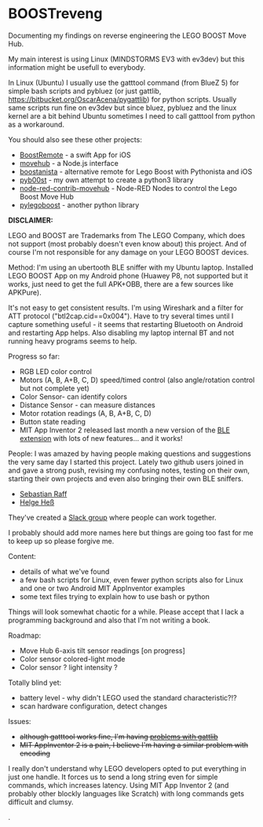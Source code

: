 # BOOSTreveng

Documenting my findings on reverse engineering the LEGO BOOST Move Hub.

My main interest is using Linux (MINDSTORMS EV3 with ev3dev) but this information might be usefull to everybody.

In Linux (Ubuntu) I usually use the gatttool command (from BlueZ 5) for simple bash scripts and pybluez (or just gattlib, https://bitbucket.org/OscarAcena/pygattlib) for python scripts. Usually same scripts run fine on ev3dev but since bluez, pybluez
and the linux kernel are a bit behind Ubuntu sometimes I need to call gatttool from python as a workaround.

You should also see these other projects:
- [BoostRemote](https://github.com/bricklife/BoostRemote) - a swift App for iOS
- [movehub](https://github.com/hobbyquaker/node-movehub) - a Node.js interface
- [boostanista](https://github.com/mithrendal/boostanista) - alternative remote for Lego Boost with Pythonista and iOS
- [pyb00st](https://github.com/JorgePe/pyb00st) - my own attempt to create a python3 library
- [node-red-contrib-movehub](https://flows.nodered.org/node/node-red-contrib-movehub) - Node-RED Nodes to control the Lego Boost Move Hub
- [pylegoboost](https://github.com/undera/pylegoboost) - another python library

**DISCLAIMER:**

LEGO and BOOST are Trademarks from The LEGO Company, which does not support (most probably doesn't even know about) this project.
And of course I'm not responsible for any damage on your LEGO BOOST devices.

Method:
I'm using an ubertooth BLE sniffer with my Ubuntu laptop. Installed LEGO BOOST App on my Android phone (Huawey P8, not supported but it works, just need to get the full APK+OBB, there are a few sources like APKPure).

It's not easy to get consistent results. I'm using Wireshark and a filter for ATT protocol ("btl2cap.cid==0x004"). Have to try several times until I capture something useful - it seems that restarting Bluetooth on Android and restarting App helps. Also disabling my laptop internal BT and not running heavy programs seems to help.

Progress so far:
- RGB LED color control
- Motors (A, B, A+B, C, D) speed/timed control (also angle/rotation control but not complete yet)
- Color Sensor- can identify colors
- Distance Sensor - can measure distances
- Motor rotation readings (A, B, A+B, C, D)
- Button state reading
- MIT App Inventor 2 released last month a new version of the [BLE extension](http://iot.appinventor.mit.edu/assets/resources/edu.mit.appinventor.ble.aix) with lots of new features... and it works!

People:
I was amazed by having people making questions and suggestions the very same day I started this project.
Lately two github users joined in and gave a strong push, revising my confusing notes, testing on their own,
starting their own projects and even also bringing their own BLE sniffers.
- [Sebastian Raff](https://github.com/hobbyquaker)
- [Helge Heß](https://github.com/helje5)

They've created a [Slack group](https://join.slack.com/t/legoboost/shared_invite/MjMxNzYxMTIwNzM3LTE1MDM4MjU4NTEtNGQwNWQwNDk5NQ) where people can work together.

I probably should add more names here but things are going too fast for me to keep up so please forgive me.

Content:
- details of what we've found
- a few bash scripts for Linux, even fewer python scripts also for Linux and one or two Android MIT AppInventor examples
- some text files trying to explain how to use bash or python

Things will look somewhat chaotic for a while. Please accept that I lack a programming background and also that I'm not writing a book.

Roadmap:
- Move Hub 6-axis tilt sensor readings [on progress]
- Color sensor colored-light mode
- Color sensor ? light intensity ?

Totally blind yet:
- battery level - why didn't LEGO used the standard characteristic?!?
- scan hardware configuration, detect changes

Issues:
- ~~although gatttool works fine, I'm having [problems with gattlib](https://github.com/JorgePe/BOOSTreveng/issues/4)~~
- ~~MIT AppInventor 2  is a pain, I believe I'm having a similar problem with encoding~~

I really don't understand why LEGO developers opted to put everything in just one handle. It forces us to send a long string even for simple commands, which increases latency. Using MIT App Inventor 2 (and probably other blockly languages like Scratch) with long commands gets difficult and clumsy.

. 
